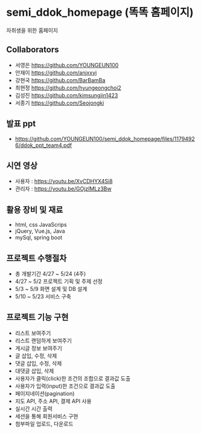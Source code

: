 # semi_ddok_homepage (똑똑 홈페이지)
자취생을 위한 홈페이지
## Collaborators
- 서영은 https://github.com/YOUNGEUN100
- 안재이 https://github.com/anjxxyi
- 강현국 https://github.com/BarBamBa
- 최현정 https://github.com/hyungeongchoi2
- 김성진 https://github.com/kimsungjin1423
- 서종기 https://github.com/Seojongki
## 발표 ppt
- https://github.com/YOUNGEUN100/semi_ddok_homepage/files/11794926/ddok_ppt_team4.pdf
## 시연 영상
- 사용자 : https://youtu.be/XvCDHYX4Si8
- 관리자 : https://youtu.be/GOjzIMLz3Bw
## 활용 장비 및 재료
- html, css JavaScrips
- jQuery, Vue.js, Java
- mySql, spring boot
## 프로젝트 수행절차
- 총 개발기간 4/27 ~ 5/24 (4주)
- 4/27 ~ 5/2 프로젝트 기획 및 주제 선정
- 5/3 ~ 5/9 화면 설계 및 DB 설계
- 5/10 ~ 5/23 서비스 구축
## 프로젝트 기능 구현
- 리스트 보여주기
- 리스트 랜덤하게 보여주기
- 게시글 정보 보여주기
- 글 삽입, 수정, 삭제
- 댓글 삽입, 수정, 삭제
- 대댓글 삽입, 삭제
- 사용자가 클릭(click)한 조건의 조합으로 결과값 도출
- 사용자가 입력(input)한 조건으로 결과값 도출
- 페이지네이션(pagination)
- 지도 API, 주소 API, 결제 API 사용
- 실시간 시간 출력
- 세션을 통해 회원서비스 구현
- 첨부파일 업로드, 다운로드
## 

